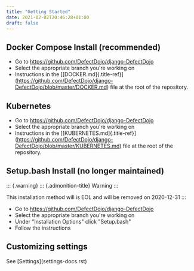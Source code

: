 ```yaml
---
title: "Getting Started"
date: 2021-02-02T20:46:28+01:00
draft: false
---
```




Docker Compose Install (recommended)
------------------------------------

-   Go to <https://github.com/DefectDojo/django-DefectDojo>
-   Select the appropriate branch you\'re working on
-   Instructions in the
    \[[DOCKER.md]{.title-ref}\](<https://github.com/DefectDojo/django-DefectDojo/blob/master/DOCKER.md>)
    file at the root of the repository.

Kubernetes
----------

-   Go to <https://github.com/DefectDojo/django-DefectDojo>
-   Select the appropriate branch you\'re working on
-   Instructions in the
    \[[KUBERNETES.md]{.title-ref}\](<https://github.com/DefectDojo/django-DefectDojo/blob/master/KUBERNETES.md>)
    file at the root of the repository.

Setup.bash Install (no longer maintained)
-----------------------------------------

::: {.warning}
::: {.admonition-title}
Warning
:::

This installation method will is EOL and will be removed on 2020-12-31
:::

-   Go to <https://github.com/DefectDojo/django-DefectDojo>
-   Select the appropriate branch you\'re working on
-   Under \"Installation Options\" click \"Setup.bash\"
-   Follow the instructions

Customizing settings
--------------------

See \[Settings\](settings-docs.rst)
